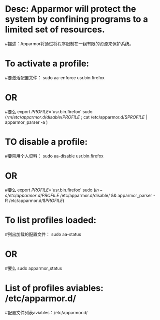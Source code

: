 # Desc: Apparmor will protect the system by confining programs to a limited set of resources.
#描述：Apparmor将通过将程序限制在一组有限的资源来保护系统。

# To activate a profile:
#要激活配置文件：
sudo aa-enforce usr.bin.firefox
# OR
#要么
export _PROFILE_='usr.bin.firefox' sudo $(rm /etc/apparmor.d/disable/$_PROFILE_ ; cat /etc/apparmor.d/$_PROFILE_ | apparmor_parser -a )

# TO disable a profile:
#要禁用个人资料：
sudo aa-disable usr.bin.firefox
# OR
#要么
export _PROFILE_='usr.bin.firefox' sudo $(ln -s /etc/apparmor.d/$_PROFILE_ /etc/apparmor.d/disable/ && apparmor_parser -R /etc/apparmor.d/$_PROFILE_)

# To list profiles loaded:
#列出加载的配置文件：
sudo aa-status
# OR
#要么
sudo apparmor_status

# List of profiles aviables: /etc/apparmor.d/
#配置文件列表aviables：/etc/apparmor.d/
